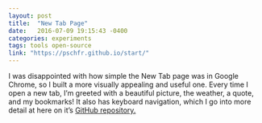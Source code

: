 ```yaml
---
layout: post
title:  "New Tab Page"
date:   2016-07-09 19:15:43 -0400
categories: experiments
tags: tools open-source
link: "https://pschfr.github.io/start/"
---
```

I was disappointed with how simple the New Tab page was in Google Chrome, so I built a more visually appealing and useful one. Every time I open a new tab, I’m greeted with a beautiful picture, the weather, a quote, and my bookmarks! It also has keyboard navigation, which I go into more detail at here on it’s [GitHub repository.](https://github.com/pschfr/Start)
